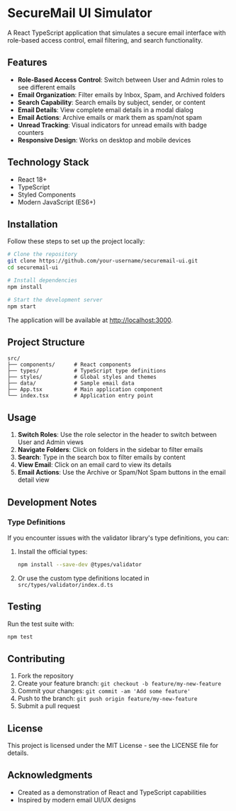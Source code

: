 # SecureMail UI Simulator

A React TypeScript application that simulates a secure email interface with role-based access control, email filtering, and search functionality.


## Features

- **Role-Based Access Control**: Switch between User and Admin roles to see different emails
- **Email Organization**: Filter emails by Inbox, Spam, and Archived folders
- **Search Capability**: Search emails by subject, sender, or content
- **Email Details**: View complete email details in a modal dialog
- **Email Actions**: Archive emails or mark them as spam/not spam
- **Unread Tracking**: Visual indicators for unread emails with badge counters
- **Responsive Design**: Works on desktop and mobile devices

## Technology Stack

- React 18+
- TypeScript
- Styled Components
- Modern JavaScript (ES6+)

## Installation

Follow these steps to set up the project locally:

```bash
# Clone the repository
git clone https://github.com/your-username/securemail-ui.git
cd securemail-ui

# Install dependencies
npm install

# Start the development server
npm start
```

The application will be available at [http://localhost:3000](http://localhost:3000).

## Project Structure

```
src/
├── components/      # React components
├── types/           # TypeScript type definitions
├── styles/          # Global styles and themes
├── data/            # Sample email data
├── App.tsx          # Main application component
└── index.tsx        # Application entry point
```

## Usage

1. **Switch Roles**: Use the role selector in the header to switch between User and Admin views
2. **Navigate Folders**: Click on folders in the sidebar to filter emails
3. **Search**: Type in the search box to filter emails by content
4. **View Email**: Click on an email card to view its details
5. **Email Actions**: Use the Archive or Spam/Not Spam buttons in the email detail view

## Development Notes

### Type Definitions

If you encounter issues with the validator library's type definitions, you can:

1. Install the official types:
   ```bash
   npm install --save-dev @types/validator
   ```

2. Or use the custom type definitions located in `src/types/validator/index.d.ts`

## Testing

Run the test suite with:

```bash
npm test
```

## Contributing

1. Fork the repository
2. Create your feature branch: `git checkout -b feature/my-new-feature`
3. Commit your changes: `git commit -am 'Add some feature'`
4. Push to the branch: `git push origin feature/my-new-feature`
5. Submit a pull request

## License

This project is licensed under the MIT License - see the LICENSE file for details.

## Acknowledgments

- Created as a demonstration of React and TypeScript capabilities
- Inspired by modern email UI/UX designs
